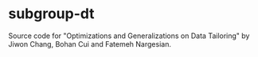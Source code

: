# subgroup-dt

Source code for "Optimizations and Generalizations on Data Tailoring" by Jiwon Chang, Bohan Cui and Fatemeh Nargesian.
